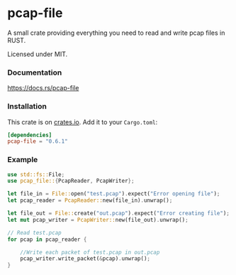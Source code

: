 # pcap-file
A small crate providing everything you need to read and write pcap files in RUST.

Licensed under MIT.


### Documentation

https://docs.rs/pcap-file


### Installation

This crate is on [crates.io](https://crates.io/crates/pcap-file).
Add it to your `Cargo.toml`:

```toml
[dependencies]
pcap-file = "0.6.1"
```


### Example

```rust
use std::fs::File;
use pcap_file::{PcapReader, PcapWriter};

let file_in = File::open("test.pcap").expect("Error opening file");
let pcap_reader = PcapReader::new(file_in).unwrap();

let file_out = File::create("out.pcap").expect("Error creating file");
let mut pcap_writer = PcapWriter::new(file_out).unwrap();

// Read test.pcap
for pcap in pcap_reader {

    //Write each packet of test.pcap in out.pcap
    pcap_writer.write_packet(&pcap).unwrap();
}
```